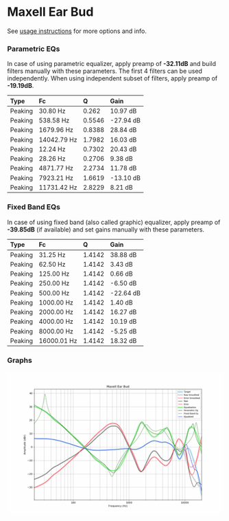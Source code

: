 # Maxell Ear Bud
See [usage instructions](https://github.com/jaakkopasanen/AutoEq#usage) for more options and info.

### Parametric EQs
In case of using parametric equalizer, apply preamp of **-32.11dB** and build filters manually
with these parameters. The first 4 filters can be used independently.
When using independent subset of filters, apply preamp of **-19.19dB**.

| Type    | Fc          |      Q | Gain      |
|:--------|:------------|:-------|:----------|
| Peaking | 30.80 Hz    | 0.262  | 10.97 dB  |
| Peaking | 538.58 Hz   | 0.5546 | -27.94 dB |
| Peaking | 1679.96 Hz  | 0.8388 | 28.84 dB  |
| Peaking | 14042.79 Hz | 1.7982 | 16.03 dB  |
| Peaking | 12.24 Hz    | 0.7302 | 20.43 dB  |
| Peaking | 28.26 Hz    | 0.2706 | 9.38 dB   |
| Peaking | 4871.77 Hz  | 2.2734 | 11.78 dB  |
| Peaking | 7923.21 Hz  | 1.6619 | -13.10 dB |
| Peaking | 11731.42 Hz | 2.8229 | 8.21 dB   |

### Fixed Band EQs
In case of using fixed band (also called graphic) equalizer, apply preamp of **-39.85dB**
(if available) and set gains manually with these parameters.

| Type    | Fc          |      Q | Gain      |
|:--------|:------------|:-------|:----------|
| Peaking | 31.25 Hz    | 1.4142 | 38.88 dB  |
| Peaking | 62.50 Hz    | 1.4142 | 3.43 dB   |
| Peaking | 125.00 Hz   | 1.4142 | 0.66 dB   |
| Peaking | 250.00 Hz   | 1.4142 | -6.50 dB  |
| Peaking | 500.00 Hz   | 1.4142 | -22.64 dB |
| Peaking | 1000.00 Hz  | 1.4142 | 1.40 dB   |
| Peaking | 2000.00 Hz  | 1.4142 | 16.27 dB  |
| Peaking | 4000.00 Hz  | 1.4142 | 10.19 dB  |
| Peaking | 8000.00 Hz  | 1.4142 | -5.25 dB  |
| Peaking | 16000.01 Hz | 1.4142 | 18.32 dB  |

### Graphs
![](./Maxell%20Ear%20Bud.png)
